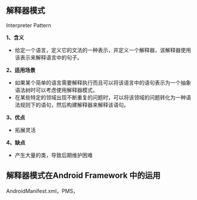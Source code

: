 ## 解释器模式

Interpreter Pattern

**1、含义**

- 给定一个语言，定义它的文法的一种表示，并定义一个解释器，该解释器使用该表示来解释语言中的句子。

**2、适用场景**

- 如果某个简单的语言需要解释执行而且可以将该语言中的语句表示为一个抽象语法树时可以考虑使用解释器模式。
- 在某些特定的领域出现不断重复的问题时，可以将该领域的问题转化为一种语法规则下的语句，然后构建解释器来解释该语句。

**3、优点**

- 拓展灵活

**4、缺点**

- 产生大量的类，导致后期维护困难

## 解释器模式在Android Framework 中的运用

AndroidManifest.xml，PMS，
